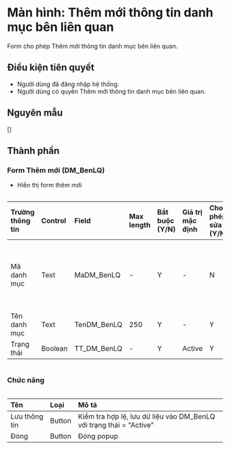 # Màn hình: Thêm mới thông tin danh mục bên liên quan
Form cho phép Thêm mới thông tin danh mục bên liên quan.

## Điều kiện tiên quyết
- Người dùng đã đăng nhập hệ thống.
- Người dùng có quyền Thêm mới thông tin danh mục bên liên quan.

## Nguyên mẫu
[]

## Thành phần

### Form Thêm mới (DM_BenLQ)
- Hiển thị form thêm mới
<div style="overflow-x:auto">

| Trường thông tin | Control  | Field           | Max length | Bắt buộc (Y/N) | Giá trị mặc định | Cho phép sửa (Y/N) | Mô tả     
|:-----------------|:---------|:----------------|:-----------|:---------------|:-----------------|:-------------------|:------------------------------------------------|
| Mã danh mục      | Text     | MaDM_BenLQ      | -          | Y              | -                | N                  | Mã danh mục tự tăng trong danh sách             |
| Tên danh mục     | Text     | TenDM_BenLQ     | 250        | Y              | -                | Y                  |                                                 |
| Trạng thái       | Boolean  | TT_DM_BenLQ     | -          | Y              | Active           | Y                  |                                                 |

</div>

### Chức năng

<div style="overflow-x:auto">

| Tên          | Loại   | Mô tả                                                                                           |
|:-------------|:-------|:------------------------------------------------------------------------------------------------|
| Lưu thông tin| Button | Kiểm tra hợp lệ, lưu dữ liệu vào DM_BenLQ với trạng thái = "Active"                             |
| Đóng         | Button | Đóng popup                                                                                      |
